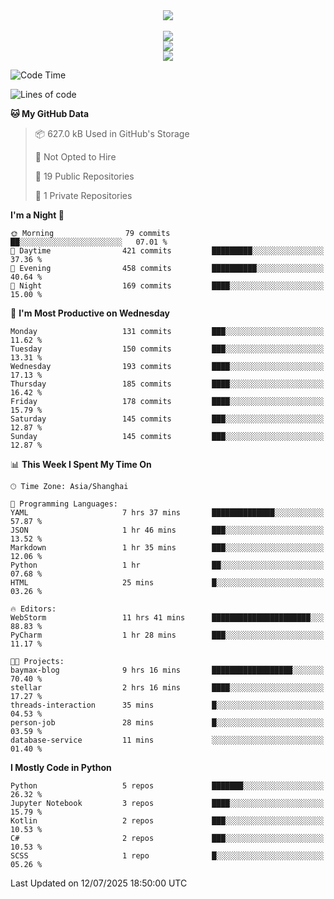 <div align="center">
  <img src="https://readme-typing-svg.demolab.com?font=Zhi+Mang+Xing&size=40&pause=1000&color=000000&center=true&vCenter=true&lines=Baymax%E5%B0%8F%E6%8C%AF;Hello%20World"/><br/>
  <br/>
  <img src="https://skillicons.dev/icons?i=java,kotlin,python,c,cpp,html,css,javascript" /><br/>
  <img src="https://skillicons.dev/icons?i=spring,vue,pytorch,maven,gradle,mysql,sqlite,linux" /><br/>
  <img src="https://skillicons.dev/icons?i=idea,pycharm,webstorm,androidstudio,vscode,git,vim,md" /><br/>
</div>

<!--START_SECTION:waka-->
![Code Time](http://img.shields.io/badge/Code%20Time-1%2C108%20hrs%2038%20mins-blue)

![Lines of code](https://img.shields.io/badge/From%20Hello%20World%20I%27ve%20Written-6.1%20million%20lines%20of%20code-blue)

**🐱 My GitHub Data** 

> 📦 627.0 kB Used in GitHub's Storage 
 > 
> 🚫 Not Opted to Hire
 > 
> 📜 19 Public Repositories 
 > 
> 🔑 1 Private Repositories 
 > 
**I'm a Night 🦉** 

```text
🌞 Morning                79 commits          ██░░░░░░░░░░░░░░░░░░░░░░░   07.01 % 
🌆 Daytime                421 commits         █████████░░░░░░░░░░░░░░░░   37.36 % 
🌃 Evening                458 commits         ██████████░░░░░░░░░░░░░░░   40.64 % 
🌙 Night                  169 commits         ████░░░░░░░░░░░░░░░░░░░░░   15.00 % 
```
📅 **I'm Most Productive on Wednesday** 

```text
Monday                   131 commits         ███░░░░░░░░░░░░░░░░░░░░░░   11.62 % 
Tuesday                  150 commits         ███░░░░░░░░░░░░░░░░░░░░░░   13.31 % 
Wednesday                193 commits         ████░░░░░░░░░░░░░░░░░░░░░   17.13 % 
Thursday                 185 commits         ████░░░░░░░░░░░░░░░░░░░░░   16.42 % 
Friday                   178 commits         ████░░░░░░░░░░░░░░░░░░░░░   15.79 % 
Saturday                 145 commits         ███░░░░░░░░░░░░░░░░░░░░░░   12.87 % 
Sunday                   145 commits         ███░░░░░░░░░░░░░░░░░░░░░░   12.87 % 
```


📊 **This Week I Spent My Time On** 

```text
🕑︎ Time Zone: Asia/Shanghai

💬 Programming Languages: 
YAML                     7 hrs 37 mins       ██████████████░░░░░░░░░░░   57.87 % 
JSON                     1 hr 46 mins        ███░░░░░░░░░░░░░░░░░░░░░░   13.52 % 
Markdown                 1 hr 35 mins        ███░░░░░░░░░░░░░░░░░░░░░░   12.06 % 
Python                   1 hr                ██░░░░░░░░░░░░░░░░░░░░░░░   07.68 % 
HTML                     25 mins             █░░░░░░░░░░░░░░░░░░░░░░░░   03.26 % 

🔥 Editors: 
WebStorm                 11 hrs 41 mins      ██████████████████████░░░   88.83 % 
PyCharm                  1 hr 28 mins        ███░░░░░░░░░░░░░░░░░░░░░░   11.17 % 

🐱‍💻 Projects: 
baymax-blog              9 hrs 16 mins       ██████████████████░░░░░░░   70.40 % 
stellar                  2 hrs 16 mins       ████░░░░░░░░░░░░░░░░░░░░░   17.27 % 
threads-interaction      35 mins             █░░░░░░░░░░░░░░░░░░░░░░░░   04.53 % 
person-job               28 mins             █░░░░░░░░░░░░░░░░░░░░░░░░   03.59 % 
database-service         11 mins             ░░░░░░░░░░░░░░░░░░░░░░░░░   01.40 % 
```

**I Mostly Code in Python** 

```text
Python                   5 repos             ███████░░░░░░░░░░░░░░░░░░   26.32 % 
Jupyter Notebook         3 repos             ████░░░░░░░░░░░░░░░░░░░░░   15.79 % 
Kotlin                   2 repos             ███░░░░░░░░░░░░░░░░░░░░░░   10.53 % 
C#                       2 repos             ███░░░░░░░░░░░░░░░░░░░░░░   10.53 % 
SCSS                     1 repo              █░░░░░░░░░░░░░░░░░░░░░░░░   05.26 % 
```




 Last Updated on 12/07/2025 18:50:00 UTC
<!--END_SECTION:waka-->





